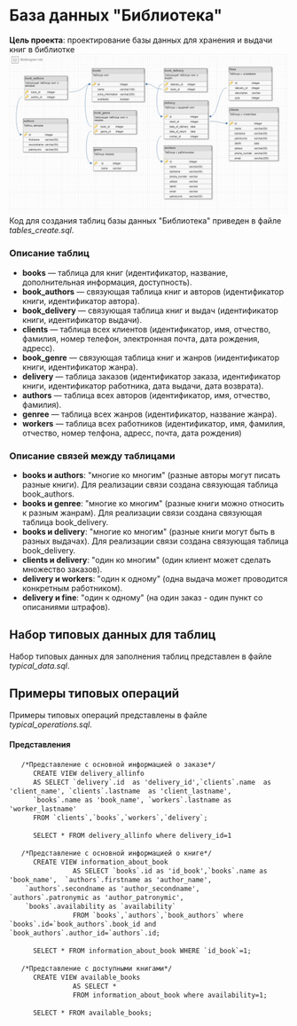 # База данных "Библиотека"
**Цель проекта**: проектирование базы данных для хранения и выдачи книг в библиотке
![Схема базы данных](schema.png)
Код для создания таблиц базы данных "Библиотека" приведен в файле *tables_create.sql*.

### Описание таблиц
* **books** — таблица для книг (идентификатор, название, дополнительная информация, доступность).
* **book_authors** — связующая таблица книг и авторов (идентификатор книги, идентификатор автора).
* **book_delivery** — связующая таблица книг и выдач (идентификатор книги, идентификатор выдачи).
* **clients** — таблица всех клиентов (идентификатор, имя, отчество, фамилия, номер телефон, электронная почта, дата рождения, адресс).
* **book_genre** — связующая таблица книг и жанров (иидентификатор книги, идентификатор жанра).
* **delivery** — таблица заказов (идентификатор заказа, идентификатор книги, идентификатор работника, дата выдачи, дата возврата).
* **authors** — таблица всех авторов (идентификатор, имя, отчество, фамилия).
* **genree** — таблица всех жанров (идентификатор, название жанра).
* **workers** — таблица всех работников (идентификатор, имя, фамилия, отчество, номер телфона, адресс, почта, дата рождения)

### Описание связей между таблицами
* **books и authors**: "многие ко многим" (разные авторы могут писать разные книги). Для реализации связи создана связующая таблица book_authors.
* **books и genree**: "многие ко многим" (разные книги можно относить к разным жанрам). Для реализации связи создана связующая таблица book_delivery.
* **books и delivery**: "многие ко многим" (разные книги могут быть в разных выдачах). Для реализации связи создана связующая таблица book_delivery.
* **clients и delivery**: "один ко многим" (один клиент может сделать множество заказов).
* **delivery и workers**: "один к одному" (одна выдача может проводится конкретным работником).
* **delivery и fine**: "один к одному" (на один заказ - один пункт со описаниями штрафов). 

## Набор типовых данных для таблиц

Набор типовых данных для заполнения таблиц представлен в файле *typical_data.sql*.

## Примеры типовых операций
Примеры типовых операций представлены в файле *typical_operations.sql*.

#### Представления
       
       /*Представление с основной информациeй о заказе*/
          CREATE VIEW delivery_allinfo 
          AS SELECT `delivery`.id  as 'delivery_id',`clients`.name  as 'client_name', `clients`.lastname  as 'client_lastname',
          `books`.name as 'book_name', `workers`.lastname as 'worker_lastname'
          FROM `clients`,`books`,`workers`,`delivery`;

          SELECT * FROM delivery_allinfo where delivery_id=1
          
       /*Представление с основной информациeй о книге*/
          CREATE VIEW information_about_book
                    AS SELECT `books`.id as 'id_book',`books`.name as 'book_name',  `authors`.firstname as 'author_name',
		`authors`.secondname as 'author_secondname',	`authors`.patronymic as 'author_patronymic',
		`books`.availability as `availability`
                    FROM `books`,`authors`,`book_authors` where `books`.id=`book_authors`.book_id and 	 `book_authors`.author_id=`authors`.id;

          SELECT * FROM information_about_book WHERE `id_book`=1;
		  
       /*Представление с доступными книгами*/
          CREATE VIEW available_books
                    AS SELECT * 
                    FROM information_about_book where availability=1;

          SELECT * FROM available_books;
